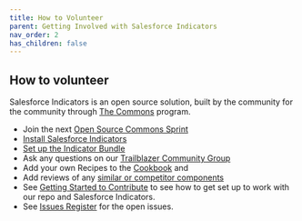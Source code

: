 ```yaml
---
title: How to Volunteer
parent: Getting Involved with Salesforce Indicators
nav_order: 2
has_children: false
---
```


## How to volunteer

Salesforce Indicators is an open source solution, built by the community for the community through [The Commons](https://www.salesforce.org/resources/commons/) program. 

* Join the next [Open Source Commons Sprint](https://www.salesforce.org/resources/commons/)
* [Install Salesforce Indicators](../install-salesforce-indicators/index.md)
* [Set up the Indicator Bundle](../../docs/setup-salesforce-indicators/indicator-bundle.md)
* Ask any questions on our [Trailblazer Community Group](https://trailhead.salesforce.com/trailblazer-community/groups/0F94S000000HEDASA4?tab=discussion)
* Add your own Recipes to the [Cookbook](../../cookbook) and
* Add reviews of any [similar or competitor components](../../other-apps/index.md)
* See [Getting Started to Contribute](../getting-started-to-contribute.md) to see how to get set up to work with our repo and Salesforce Indicators.
* See [Issues Register](https://github.com/SFDO-Community-Sprints/Salesforce-Indicators/issues) for the open issues.
